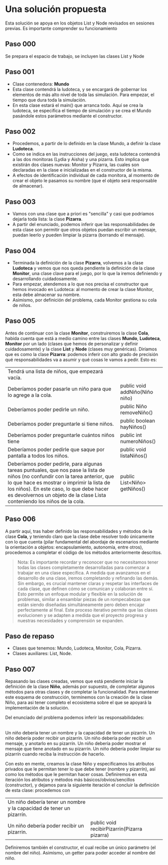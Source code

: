 # Una solución propuesta

Esta solución se apoya en los objetos List y Node revisados en sesiones previas. Es importante comprender su funcionamiento

## Paso 000

Se prepara el espacio de trabajo, se incluyen las clases List y Node

## Paso 001

- Clase contenedora: **Mundo**
- Esta clase contendrá la ludoteca, y se encargará de gobernar los elementos de más alto nivel de toda las simulación. Para empezar, el tiempo que dura toda la simulación.
- En esta clase estará el main() que arranca todo. Aquí se crea la ludoteca, se especifica el tiempo de simulación y se crea el Mundo pasándole estos parámetros mediante el constructor.

## Paso 002

- Procedemos, a partir de lo definido en la clase Mundo, a definir la clase **Ludoteca**.
- Como se indica en las instrucciones del juego, esta ludoteca contendrá a las dos monitoras (Lydia y Aisha) y una pizarra. Esto implica que existirán dos clases nuevas: Monitor y Pizarra, las cuales son declaradas en la clase e inicializadas en el constructor de la misma.
- A efectos de identificación individual de cada monitora, al momento de crear el objeto le pasamos su nombre (que el objeto será responsable de almacenar).

## Paso 003

- Vamos con una clase que a priori es "sencilla" y casi que podríamos dejarla toda lista: la clase **Pizarra**.
- A partir del enunciado, podemos inferir que las responsabilidades de esta clase son permitir que otros objetos puedan escribir un mensaje, puedan leerlo y pueden limpiar la pizarra (borrando el mensaje).

## Paso 004

- Terminada la definición de la clase **Pizarra**, volvemos a la clase **Ludoteca** y vemos que nos queda pendiente la definición de la clase **Monitor**, una clase clave para el juego, por lo que la iremos definiendo y desarrollando cuidadosamente.
- Para empezar, atendemos a lo que nos precisa el constructor que hemos invocado en Ludoteca: al momento de crear la clase Monitor, esta debe almacenar su nombre.
- Asimismo, por definición del problema, cada Monitor gestiona su cola de niños.

## Paso 005

Antes de continuar con la clase **Monitor**, construiremos la clase **Cola**, habida cuenta que está a medio camino entre las clases **Mundo**, **Ludoteca**, **Monitor** por un lado (clases que hemos de personalizar y definir cuidadosamente) y la clase **List** y **Node** (clases muy genéricas). Diríamos que es como la clase **Pizarra**: podemos inferir con alto grado de precisión qué responsabilidades va a asumir y qué cosas le vamos a pedir. Esto es:

|||
|-|-|
Tendrá una lista de niños, que empezará vacía.|
Deberíamos poder pasarle un niño para que lo agrege a la cola.|public void addNiño(Niño niño)
Deberíamos poder pedirle un niño.|public Niño removeNiño()
Deberíamos poder preguntarle si tiene niños.|public boolean hayNiños()
Deberíamos poder preguntarle cuántos niños tiene|public int numeroNiños()
Deberíamos poder pedirle que saque por pantalla a todos los niños.|public void listaNiños()
Deberíamos poder pedirle, para algunas tareas puntuales, que nos pase la lista de niños (no confundir con la tarea anterior, que lo que hace es mostrar o imprimir la lista de los niños). En este caso, lo que debe hacer es devolvernos un objeto de la clase Lista conteniendo los niños de la cola.|public List<Niño> getNiños()

## Paso 006

A partir aquí, tras haber definido las responsabilidades y métodos de la clase **Cola**, y teniendo claro que la clase debe resolver todo únicamente con lo que cuenta (pilar fundamental del abordaje de escenarios mediante la orientación a objetos: encapsulamiento, autonomía, entre otros), procedemos a completar el código de los métodos anteriormente descritos.

> Nota: Es importante recordar y reconocer que no necesitamos tener todas las clases completamente desarrolladas para comenzar a trabajar en una clase específica. A medida que avanzamos en el desarrollo de una clase, iremos completando y refinando las demás. Sin embargo, es crucial mantener claras y respetar las interfaces de cada clase, que definen cómo se comunican y colaboran entre sí. Esto permite un enfoque modular y flexible en la solución de problemas, similar a ensamblar piezas de un rompecabezas que están siendo diseñadas simultáneamente pero deben encajar perfectamente al final. Este proceso iterativo permite que las clases evolucionen y se adapten a medida que el proyecto progresa y nuestras necesidades y comprensión se expanden.

## Paso de repaso

- Clases que tenemos: Mundo, Ludoteca, Monitor, Cola, Pizarra.
- Clases auxiliares: List, Node.

## Paso 007

Repasando las clases creadas, vemos que está pendiente iniciar la definición de la clase **Niño**, además por supuesto, de completar algunos métodos para otras clases y de completar la funcionalidad. Para mantener este esquema de construcción, terminemos con la creación de la clase Niño, para asi tener completo el ecosistema sobre el que se apoyará la implementación de la solución.

Del enunciado del problema podemos inferir las responsabilidades:

|||
|-|-|
Un niño debería tener un nombre y la capacidad de tener un pizarrín.
Un niño debería poder recibir un pizarrin.
Un niño debería poder recibir un mensaje, y anotarlo en su pizarrín.
Un niño debería poder mostrar el mensaje que tiene anotado en su pizarrín.
Un niño debería poder limpiar su pizarrín cuando reciba la instrucción de hacerlo.

Con esto en mente, creamos la clase Niño y especificamos los atributos privados que le permitan tener lo que debe tener (nombre y pizarrín), así como los métodos que le permitan hacer cosas. Definiremos en esta iteración los atributos y métodos más básicos/obvios/sencillos (constructor), y dejamos para la siguiente iteración el concluir la definición de esta clase: procedemos con 

|||
|-|-|
Un niño debería tener un nombre y la capacidad de tener un pizarrín.|
Un niño debería poder recibir un pizarrin.|public void recibirPizarrin(Pizarra pizarra)

Definiremos también el constructor, el cual recibe un único parámetro (el nombre del niño). Asimismo, un getter para poder acceder al nombre del niño.

